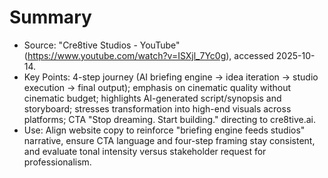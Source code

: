 # Summary
- Source: "Cre8tive Studios - YouTube" (https://www.youtube.com/watch?v=ISXjl_7Yc0g), accessed 2025-10-14.
- Key Points: 4-step journey (AI briefing engine → idea iteration → studio execution → final output); emphasis on cinematic quality without cinematic budget; highlights AI-generated script/synopsis and storyboard; stresses transformation into high-end visuals across platforms; CTA "Stop dreaming. Start building." directing to cre8tive.ai.
- Use: Align website copy to reinforce "briefing engine feeds studios" narrative, ensure CTA language and four-step framing stay consistent, and evaluate tonal intensity versus stakeholder request for professionalism.
